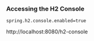  
 ### Accessing the H2 Console
 ```
 spring.h2.console.enabled=true
 ```
 http://localhost:8080/h2-console 